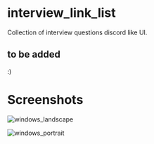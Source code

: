 # interview_link_list

 Collection of interview questions discord like UI.

## to be added

:)

# Screenshots

![windows_landscape](https://ssrajputtheboss.github.io/interview-link-list/screenshots/windows_landscape.png)

![windows_portrait](https://ssrajputtheboss.github.io/interview-link-list/screenshots/windows_portrait.png)
